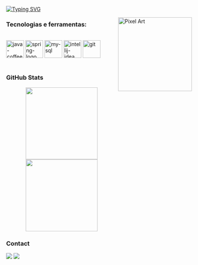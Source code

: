 [![Typing SVG](https://readme-typing-svg.demolab.com?font=Fira+Code&pause=1000&color=6793F7&width=435&lines=Olá%2C+Seja+Bem-vindo!+Sou+Henrique+;+Fique+à+vontade+no+meu+Github!+)](https://git.io/typing-svg)

<img src="https://github.com/user-attachments/assets/3dd95ed7-9349-404f-8506-a3ad9a4cf5fb" alt="Pixel Art" align="right" width="200">

### Tecnologias e ferramentas:

<div style="display: inline_block"><br>
  <img width="48" height="48" src="https://img.icons8.com/fluency/48/java-coffee-cup-logo.png" alt="java-coffee-cup-logo"/>
  <img width="48" height="48" src="https://img.icons8.com/color/48/spring-logo.png" alt="spring-logo"/>  
  <img width="48" height="48" src="https://img.icons8.com/color/48/my-sql.png" alt="my-sql"/>      
  <img width="48" height="48" src="https://img.icons8.com/color/48/intellij-idea.png" alt="intellij-idea"/>
  <img width="48" height="48" src="https://img.icons8.com/color/48/git.png" alt="git"/>
</div><br>

### GitHub Stats

<div align="center" style="display: flex; justify-content: center;">
  <a href="https://github.com/hpdesenvolvedor">
    <img height="195px" src="https://github-readme-stats.vercel.app/api?username=hpdesenvolvedor&show_icons=true&theme=one_dark_pro&include_all_commits=true&count_private=true"/>
    <img height="195px" src="https://github-readme-stats.vercel.app/api/top-langs/?username=hpdesenvolvedor&layout=compact&langs_count=7&theme=one_dark_pro"/>
  </a>
</div>
    
### Contact

<div> 
  <a href="https://www.linkedin.com/in/euhenrique" target="_blank"><img src="https://img.shields.io/badge/-LinkedIn-%230077B5?style=for-the-badge&logo=linkedin&logoColor=white" target="_blank"></a> 
  <a href="mailto:nuneshp2@gmail.com"><img src="https://img.shields.io/badge/-Gmail-%23333?style=for-the-badge&logo=gmail&logoColor=white" target="_blank"></a>
</div>

